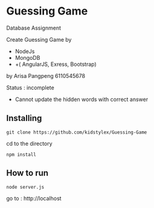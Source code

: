 # Guessing Game
Database Assignment 

Create Guessing Game by
- NodeJs
- MongoDB
- +( AngularJS, Exress, Bootstrap)

by Arisa Pangpeng 6110545678

Status : incomplete
- Cannot update the hidden words with correct answer 

## Installing
```
git clone https://github.com/kidstylex/Guessing-Game

```

cd to the directory
```
npm install
```

## How to run
```
node server.js
```

go to : http://localhost